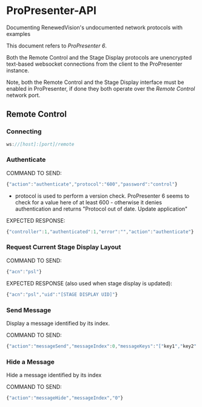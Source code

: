 # ProPresenter-API
Documenting RenewedVision's undocumented network protocols with examples

This document refers to *ProPresenter 6*.

Both the Remote Control and the Stage Display protocols are unencrypted text-based websocket connections from the client to the ProPresenter instance.

Note, both the Remote Control and the Stage Display interface must be enabled in ProPresenter, if done they both operate over the *Remote Control* network port.

## Remote Control


### Connecting

```javascript
ws://[host]:[port]/remote
```

### Authenticate

COMMAND TO SEND:

```javascript
{"action":"authenticate","protocol":"600","password":"control"}
```
* protocol is used to perform a version check. ProPresenter 6 seems to check for a value here of at least 600 - otherwise it denies authentication and returns "Protocol out of date. Update application"

EXPECTED RESPONSE:

```javascript
{"controller":1,"authenticated":1,"error":"","action":"authenticate"}
```

### Request Current Stage Display Layout

COMMAND TO SEND:

```javascript
{"acn":"psl"}
```

EXPECTED RESPONSE (also used when stage display is updated):

```javascript
{"acn":"psl","uid":"[STAGE DISPLAY UID]"}
```

### Send Message
Display a message identified by its index.

COMMAND TO SEND:

```javascript
{"action":"messageSend","messageIndex":0,"messageKeys":"["key1","key2"....]","messageValues":"["Value1","Value2"...]"}
```

### Hide a Message
Hide a message identified by its index

COMMAND TO SEND: 

```javascript
{"action":"messageHide","messageIndex","0"}
```
